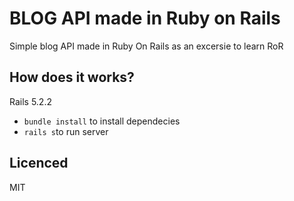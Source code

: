 # BLOG API made in Ruby on Rails

Simple blog API made in Ruby On Rails as an excersie to learn RoR

## How does it works?

Rails 5.2.2

* `bundle install` to install dependecies
* `rails s`to run server

## Licenced

MIT